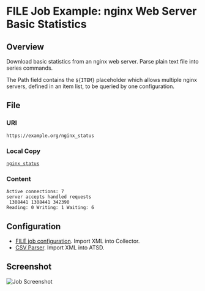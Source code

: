 # FILE Job Example: nginx Web Server Basic Statistics

## Overview

Download basic statistics from an nginx web server. Parse plain text file into series commands.

The Path field contains the `${ITEM}` placeholder which allows multiple nginx servers, defined in an item list, to be queried by one configuration.

## File

### URI

`https://example.org/nginx_status`

### Local Copy

[`nginx_status`](./nginx_status)

### Content

```ls
Active connections: 7
server accepts handled requests
 1308441 1308441 342390
Reading: 0 Writing: 1 Waiting: 6
```

## Configuration

* [FILE job configuration](./nginx-job.xml). Import XML into Collector.
* [CSV Parser](./nginx-parser.xml). Import XML into ATSD.

## Screenshot

![Job Screenshot](./nginx-config.png)

